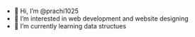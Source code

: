 - 👋 Hi, I’m @prachi1025
- 👀 I’m interested in web development and website designing
- 🌱 I’m currently learning data structues

<!---
prachi1025/prachi1025 is a ✨ special ✨ repository because its `README.md` (this file) appears on your GitHub profile.
You can click the Preview link to take a look at your changes.
--->

